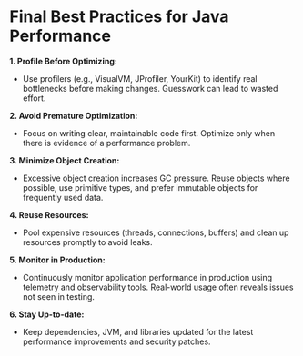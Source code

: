 # Final Best Practices for Java Performance

**1. Profile Before Optimizing:**
  - Use profilers (e.g., VisualVM, JProfiler, YourKit) to identify real bottlenecks before making changes. Guesswork can lead to wasted effort.

**2. Avoid Premature Optimization:**
  - Focus on writing clear, maintainable code first. Optimize only when there is evidence of a performance problem.

**3. Minimize Object Creation:**
  - Excessive object creation increases GC pressure. Reuse objects where possible, use primitive types, and prefer immutable objects for frequently used data.

**4. Reuse Resources:**
  - Pool expensive resources (threads, connections, buffers) and clean up resources promptly to avoid leaks.

**5. Monitor in Production:**
  - Continuously monitor application performance in production using telemetry and observability tools. Real-world usage often reveals issues not seen in testing.

**6. Stay Up-to-date:**
  - Keep dependencies, JVM, and libraries updated for the latest performance improvements and security patches.